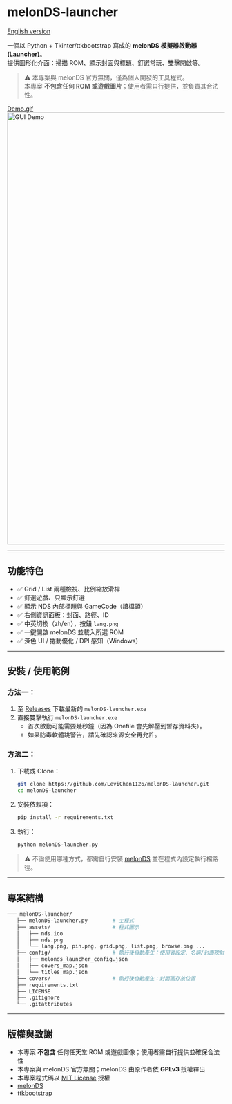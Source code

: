 # melonDS-launcher

[English version](./README.md)

一個以 Python + Tkinter/ttkbootstrap 寫成的 **melonDS 模擬器啟動器 (Launcher)**。  
提供圖形化介面：掃描 ROM、顯示封面與標題、釘選常玩、雙擊開啟等。

> ⚠️ 本專案與 melonDS 官方無關，僅為個人開發的工具程式。  
> 本專案 **不包含任何 ROM 或遊戲圖片**；使用者需自行提供，並負責其合法性。

[Demo.gif](./images/demo.gif)
<a href="images/demo.gif">
    <img src="images/demo.gif" width="1000" alt="GUI Demo">
</a>  

---

## 功能特色
- ✅ Grid / List 兩種檢視、比例縮放滑桿
- ✅ 釘選遊戲、只顯示釘選
- ✅ 顯示 NDS 內部標題與 GameCode（讀檔頭）
- ✅ 右側資訊面板：封面、路徑、ID
- ✅ 中英切換（zh/en），按鈕 `lang.png`
- ✅ 一鍵開啟 melonDS 並載入所選 ROM
- ✅ 深色 UI / 捲動優化 / DPI 感知（Windows）

---

## 安裝 / 使用範例

### 方法一：
1. 至 [Releases](https://github.com/LeviChen1126/melonDS-launcher/releases) 下載最新的 `melonDS-launcher.exe`  
2. 直接雙擊執行 `melonDS-launcher.exe`
   - 首次啟動可能需要幾秒鐘（因為 Onefile 會先解壓到暫存資料夾）。
   - 如果防毒軟體跳警告，請先確認來源安全再允許。

### 方法二：
1. 下載或 Clone：
   ```bash
   git clone https://github.com/LeviChen1126/melonDS-launcher.git
   cd melonDS-launcher
   ```

2. 安裝依賴項：
   ```bash
   pip install -r requirements.txt
   ```

3. 執行：
   ```bash
   python melonDS-launcher.py
   ```

> ⚠️ 不論使用哪種方式，都需自行安裝 [melonDS](https://melonds.kuribo64.net/) 並在程式內設定執行檔路徑。

---

## 專案結構
```bash
─── melonDS-launcher/
   ├── melonDS-launcher.py        # 主程式
   ├── assets/                    # 程式圖示
   │   ├── nds.ico
   │   ├── nds.png
   │   └── lang.png, pin.png, grid.png, list.png, browse.png ...
   ├── config/                    # 執行後自動產生：使用者設定、名稱/封面映射
   │   ├── melonds_launcher_config.json
   │   ├── covers_map.json
   │   └── titles_map.json
   ├── covers/                    # 執行後自動產生：封面圖存放位置
   ├── requirements.txt
   ├── LICENSE
   ├── .gitignore
   └── .gitattributes
```

---

## 版權與致謝
- 本專案 **不包含** 任何任天堂 ROM 或遊戲圖像；使用者需自行提供並確保合法性
- 本專案與 melonDS 官方無關；melonDS 由原作者依 **GPLv3** 授權釋出
- 本專案程式碼以 [MIT License](./LICENSE) 授權
- [melonDS](https://github.com/melonDS-emu/melonDS)
- [ttkbootstrap](https://ttkbootstrap.readthedocs.io/en/latest/)

